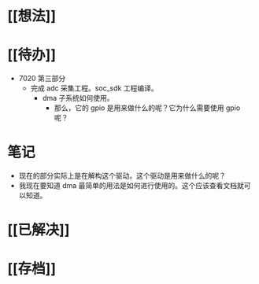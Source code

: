 # [[想法]]

# [[待办]]
- 7020 第三部分
	- 完成 adc 采集工程。soc_sdk 工程编译。
		- dma 子系统如何使用。
			- 那么，它的 gpio 是用来做什么的呢？它为什么需要使用 gpio 呢？
# 笔记
- 现在的部分实际上是在解构这个驱动。这个驱动是用来做什么的呢？
- 我现在要知道 dma 最简单的用法是如何进行使用的。这个应该查看文档就可以知道。
# [[已解决]]

# [[存档]]